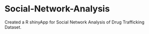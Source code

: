 # Social-Network-Analysis
Created a R shinyApp for Social Network Analysis of Drug Trafficking Dataset.

